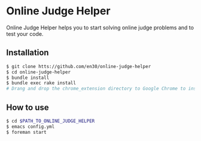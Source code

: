 # Online Judge Helper
Online Judge Helper helps you to start solving online judge problems and to test your code.

## Installation
```sh
$ git clone htts://github.com/en30/online-judge-helper
$ cd online-judge-helper
$ bundle install
$ bundle exec rake install
# Drang and drop the chrome_extension directory to Google Chrome to install the extension
```

## How to use
```sh
$ cd $PATH_TO_ONLINE_JUDGE_HELPER
$ emacs config.yml
$ foreman start
```
